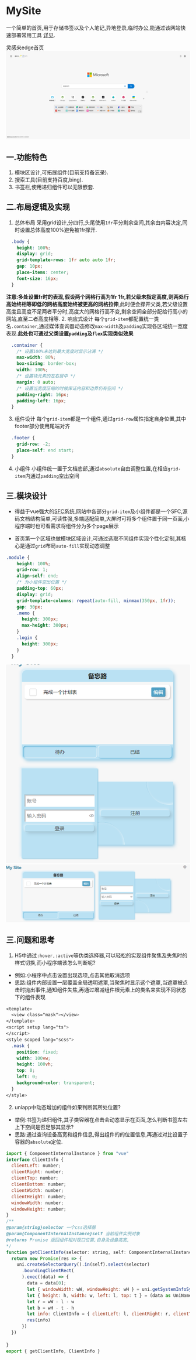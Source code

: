# MySite

一个简单的首页,用于存储书签以及个人笔记,异地登录,临时办公,能通过该网站快速部署常用工具 [详见](zhangruisite.com).
   
灵感来edge首页![edge默认页](README_files/1.png)

## 一.功能特色

1. 模块区设计,可拓展组件(目前支持备忘录).
2. 搜索工具(目前支持百度,bing).
3. 书签栏,使用递归组件可以无限嵌套.

## 二.布局逻辑及实现

1. 总体布局
采用grid设计,分四行,头尾使用`1fr`平分剩余空间,其余由内容决定,同时设置总体高度100%避免被1fr撑开.  
```scss
  .body {
    height: 100%;
    display: grid;
    grid-template-rows: 1fr auto auto 1fr;
    gap: 10px;
    place-items: center;
    font-size: 16px;
  }
```
 **注意:**多处设置fr时的表现,假设两个网格行高为1fr 1fr,若父级未指定高度,则两处行高始终相等**即低的网格高度始终被更高的网格拉伸**,此时便会撑开父类,若父级设置高度且高度不足两者平分时,高度大的网格行高不变,剩余空间全部分配给行高小的网站,直至二者高度相等.
2. 响应式设计
每个`grid-item`都配置统一类名`.container`,通过媒体查询器动态修改`max-width`及`padding`实现各区域统一宽度表现.**此处也可通过父类设置`padding`及`flex`实现类似效果**
```scss
  .container {
    /* 设置100%未达到最大宽度时显示沾满 */
    max-width: 80%;
    box-sizing: border-box;
    width: 100%;
    /* 设置块元素的左右居中 */
    margin: 0 auto;
    /* 设置当宽度压缩的时候保证内容和边界仍有空间 */
    padding-right: 16px;
    padding-left: 16px;
  }
```
3. 组件设计
每个`grid-item`都是一个组件,通过`grid-row`属性指定自身位置,其中footer部分使用尾端对齐
```scss
  .footer {
    grid-row: -2;
    place-self: end start;
  }
```
4. 小组件
小组件统一置于文档底部,通过`absolute`自由调整位置,在相应`grid-item`内通过`padding`空出空间

## 三.模块设计

- 得益于vue强大的[SFC](https://cn.vuejs.org/guide/scaling-up/sfc.html "单文件组件")系统,网站中各部分`grid-item`及小组件都是一个SFC,源码文档结构简单,可读性强,多端适配简单,大屏时可将多个组件置于同一页面,小程序端时也可看需求将组件分为多个page展示

- 首页第一个区域也做模块区域设计,可通过选取不同组件实现个性化定制,其核心是通过`grid`布局`auto-fill`实现动态调整
```scss
.module {
    height: 100%;
    grid-row: 1;
    align-self: end;
    /* 为小组件空出位置 */
    padding-top: 60px;
    display: grid;
    grid-template-columns: repeat(auto-fill, minmax(350px, 1fr));
    gap: 30px;
    .memo {
      height: 300px;
      max-height: 300px;
    }
    .login {
      height: 300px;
    }
  }
```
![窄屏](README_files/2.png "窄屏")![宽屏](README_files/3.png "宽屏")

## 三.问题和思考

1. H5中通过`:hover,:active`等伪类选择器,可以轻松的实现组件聚焦及失焦时的样式切换,而小程序端该怎么判断呢?
 - 例如:小程序中点击设置出现选项,点击其他取消选项
 - 思路:组件内部设置一层覆盖全局透明遮罩,当聚焦时显示这个遮罩,当遮罩被点击时抛出事件,通知组件失焦,再通过增减组件根元素上的类名来实现不同状态下的组件表现
```scss
<template>
  <view class="mask"></view>
</template>
<script setup lang="ts">
</script>
<style scoped lang="scss">
  .mask {
    position: fixed;
    width: 100vw;
    height: 100vh;
    top: 0;
    left: 0;
    background-color: transparent;
  }
</style>
```

2. uniapp中动态增加的组件如果判断其所处位置?
 - 举例:书签为递归组件,其子类容器在点击会动态显示在页面,怎么判断书签左右上下空间是否足够其显示?
 - 思路:通过查询设备高宽和组件信息,得出组件的的位置信息,再通过对比设置子容器的`absolute`定位.
 
 ```javascript
 import { ComponentInternalInstance } from "vue"
 interface ClientInfo {
   clientLeft: number;
   clientRight: number;
   clientTop: number;
   clientBottom: number;
   clientWidth: number;
   clientHeight: number;
   windowWidth: number;
   windowHeight: number;
 }
 /** 
 @param{string}selector 一个css选择器
 @param{ComponentInternalInstance}self 当前组件实例对象
 @returns Promise 返回组件相对视口位置,自身及设备高宽,
 */
 function getClientInfo(selector: string, self: ComponentInternalInstance): Promise<ClientInfo> {
   return new Promise(res => {
     uni.createSelectorQuery().in(self).select(selector)
       .boundingClientRect(
       ).exec((data) => {
         data = data[0];
         let { windowWidth: wW, windowHeight: wH } = uni.getSystemInfoSync() as UniNamespace.GetSystemInfoResult
         let { height: h, width: w, left: l, top: t } = (data as UniNamespace.NodeInfo)
         let r = wW - l - w
         let b = wH - t - h
         let info: ClientInfo = { clientLeft: l, clientRight: r, clientTop: t, clientBottom: b, clientWidth: w, clientHeight: h, windowWidth: wW, windowHeight: wH }
         res(info)
       })
   })
 
 }
 export { getClientInfo, ClientInfo }
```

